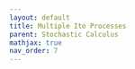 ```yaml
---
layout: default
title: Multiple Ito Processes
parent: Stochastic Calculus
mathjax: true
nav_order: 7
---
```

